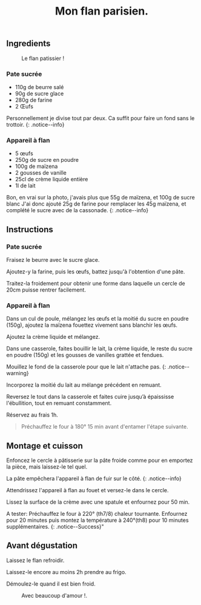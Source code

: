 ﻿---
title: "Mon flan parisien."
excerpt: "Le traditionnel flan parisien."
category: Patisserie
classes: wide
comments: true
tags: 
  - Patisserie
  - Flan
---

## Ingredients

<figure style="width: 300px" class="align-right">
  <img src="{{ site.url }}{{ site.baseurl }}/assets/images/flan-patissier.webp" alt="">
  <figcaption>Le flan patissier !</figcaption>
</figure> 


### Pate sucrée

* 110g de beurre salé
* 90g de sucre glace
* 280g de farine
* 2 Œufs

Personnellement je divise tout par deux. Ca suffit pour faire un fond sans le trottoir.
{: .notice--info}

### Appareil à flan

* 5 œufs
* 250g de sucre en poudre
* 100g de maïzena
* 2 gousses de vanille
* 25cl de crème liquide entière
* 1l de lait

Bon, en vrai sur la photo, j'avais plus que 55g de maïzena, et 100g de sucre blanc
J'ai donc ajouté 25g de farine pour remplacer les 45g maïzena, et complété le sucre avec de la cassonade.
{: .notice--info}

## Instructions

### Pate sucrée

Fraisez le beurre avec le sucre glace.

Ajoutez-y la farine, puis les œufs, battez jusqu'à l'obtention d'une pâte.

Traitez-la froidement pour obtenir une forme dans laquelle un cercle de 20cm puisse rentrer facilement.

### Appareil à flan

Dans un cul de poule, mélangez les œufs et la moitié du sucre en poudre (150g), ajoutez la maïzena fouettez vivement sans blanchir les œufs. 

Ajoutez la crème liquide et mélangez.

Dans une casserole, faites bouillir le lait, la crème liquide, le reste du sucre en poudre (150g) et les gousses de vanilles grattée et fendues.

Mouillez le fond de la casserole pour que le lait n'attache pas.
{: .notice--warning}

Incorporez la moitié du lait au mélange précédent en remuant.

Reversez le tout dans la casserole et faites cuire jusqu’à épaississe l'ébullition, tout en remuant constamment.

Réservez au frais 1h.

> Préchauffez le four à 180° 15 min avant d'entamer l'étape suivante.

## Montage et cuisson

Enfoncez le cercle à pâtisserie sur la pâte froide comme pour en emportez la pièce, mais laissez-le tel quel.

La pâte empêchera l'appareil à flan de fuir sur le côté.
{: .notice--info}

Attendrissez l'appareil à flan au fouet et versez-le dans le cercle.

Lissez la surface de la crème avec une spatule et enfournez pour 50 min.

A tester:
Préchauffez le four à 220° (th7/8) chaleur tournante.
Enfournez pour 20 minutes puis montez la température à 240°(th8) pour 10 minutes supplémentaires.
{: .notice--Success}"

## Avant dégustation

Laissez le flan refroidir.

Laissez-le encore au moins 2h prendre au frigo.

Démoulez-le quand il est bien froid.

<figure style="width: 400px" class="align-center">
  <img src="{{ site.url }}{{ site.baseurl }}/assets/images/Coeur-vanille.webp" alt="">
  <figcaption>Avec beaucoup d'amour !.</figcaption>
</figure> 

